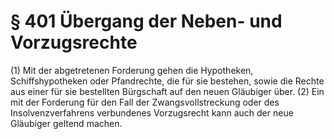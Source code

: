 # § 401 Übergang der Neben- und Vorzugsrechte
(1) Mit der abgetretenen Forderung gehen die Hypotheken, Schiffshypotheken oder Pfandrechte, die für sie bestehen, sowie die Rechte aus einer für sie bestellten Bürgschaft auf den neuen Gläubiger über.
(2) Ein mit der Forderung für den Fall der Zwangsvollstreckung oder des Insolvenzverfahrens verbundenes Vorzugsrecht kann auch der neue Gläubiger geltend machen.